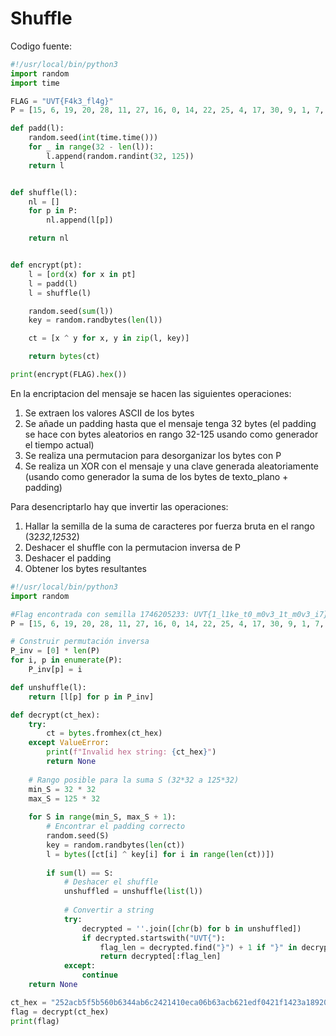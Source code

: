 # Shuffle

Codigo fuente:
```python
#!/usr/local/bin/python3
import random
import time

FLAG = "UVT{F4k3_fl4g}"
P = [15, 6, 19, 20, 28, 11, 27, 16, 0, 14, 22, 25, 4, 17, 30, 9, 1, 7, 23, 13, 31, 26, 2, 8, 18, 12, 29, 5, 21, 10, 3, 24]

def padd(l):
    random.seed(int(time.time()))
    for _ in range(32 - len(l)):
        l.append(random.randint(32, 125))
    return l


def shuffle(l):
    nl = []
    for p in P:
        nl.append(l[p])

    return nl


def encrypt(pt):
    l = [ord(x) for x in pt]
    l = padd(l)
    l = shuffle(l)

    random.seed(sum(l))
    key = random.randbytes(len(l))

    ct = [x ^ y for x, y in zip(l, key)]

    return bytes(ct)

print(encrypt(FLAG).hex())
```

En la encriptacion del mensaje se hacen las siguientes operaciones:
1. Se extraen los valores ASCII de los bytes
2. Se añade un padding hasta que el mensaje tenga 32 bytes (el padding se hace con bytes aleatorios en rango 32-125 usando como generador el tiempo actual)
3. Se realiza una permutacion para desorganizar los bytes con P
4. Se realiza un XOR con el mensaje y una clave generada aleatoriamente (usando como generador la suma de los bytes de texto_plano + padding)

Para desencriptarlo hay que invertir las operaciones:
1. Hallar la semilla de la suma de caracteres por fuerza bruta en el rango (32*32,125*32)
2. Deshacer el shuffle con la permutacion inversa de P
3. Deshacer el padding
4. Obtener los bytes resultantes

```python
#!/usr/local/bin/python3
import random

#Flag encontrada con semilla 1746205233: UVT{1_l1ke_t0_m0v3_1t_m0v3_i7}
P = [15, 6, 19, 20, 28, 11, 27, 16, 0, 14, 22, 25, 4, 17, 30, 9, 1, 7, 23, 13, 31, 26, 2, 8, 18, 12, 29, 5, 21, 10, 3, 24]

# Construir permutación inversa
P_inv = [0] * len(P)
for i, p in enumerate(P):
    P_inv[p] = i

def unshuffle(l):
    return [l[p] for p in P_inv]

def decrypt(ct_hex):
    try:
        ct = bytes.fromhex(ct_hex)
    except ValueError:
        print(f"Invalid hex string: {ct_hex}")
        return None
    
    # Rango posible para la suma S (32*32 a 125*32)
    min_S = 32 * 32
    max_S = 125 * 32
    
    for S in range(min_S, max_S + 1):
        # Encontrar el padding correcto
        random.seed(S)
        key = random.randbytes(len(ct))
        l = bytes([ct[i] ^ key[i] for i in range(len(ct))])
        
        if sum(l) == S:
            # Deshacer el shuffle
            unshuffled = unshuffle(list(l))
            
            # Convertir a string
            try:
                decrypted = ''.join([chr(b) for b in unshuffled])
                if decrypted.startswith("UVT{"):
                    flag_len = decrypted.find("}") + 1 if "}" in decrypted else 32
                    return decrypted[:flag_len]
            except:
                continue
    return None

ct_hex = "252acb5f5b560b6344ab6c2421410eca06b63acb621edf0421f1423a18920208"
flag = decrypt(ct_hex)
print(flag)
```



